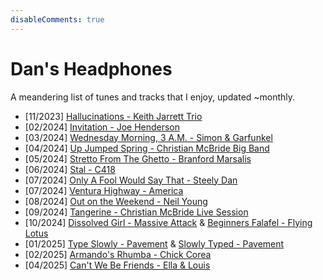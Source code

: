 ```yaml
---
disableComments: true
---
```


<h1>Dan's Headphones</h1>

A meandering list of tunes and tracks that I enjoy, updated ~monthly.

- [11/2023] <a href="https://www.youtube.com/watch?v=G2RFKpPZcow">Hallucinations - Keith Jarrett Trio</a>
- [02/2024] <a href="https://www.youtube.com/watch?v=svoGEnDX95c">Invitation - Joe Henderson</a> 
- [03/2024] <a href="https://www.youtube.com/watch?v=K63CD2pwjD0">Wednesday Morning, 3 A.M. - Simon & Garfunkel</a>
- [04/2024] <a href="https://www.youtube.com/watch?v=8NjUxjsnKgo">Up Jumped Spring - Christian McBride Big Band</a> 
- [05/2024] <a href="https://www.youtube.com/watch?v=EwS0ccjya_I">Stretto From The Ghetto - Branford Marsalis</a> 
- [06/2024] <a href="https://www.youtube.com/watch?v=0E5l2GHBxB8">Stal - C418</a> 
- [07/2024] <a href="https://www.youtube.com/watch?v=Hvz0TOm0zgI">Only A Fool Would Say That - Steely Dan</a> 
- [07/2024] <a href="https://www.youtube.com/watch?v=tnV7dTXlXxs">Ventura Highway - America</a> 
- [08/2024] <a href="https://www.youtube.com/watch?v=t4ywIPrewpg">Out on the Weekend - Neil Young</a>
- [09/2024] <a href="https://www.youtube.com/watch?v=7ci7oJIkP2Q">Tangerine - Christian McBride Live Session</a>
- [10/2024] <a href="https://www.youtube.com/watch?v=ABQjT6gDKu0">Dissolved Girl - Massive Attack</a> & <a href="https://www.youtube.com/watch?v=fS7XPtFTvb8">Beginners Falafel - Flying Lotus</a>
- [01/2025] <a href="https://www.youtube.com/watch?v=WMDWPH4oKwo">Type Slowly - Pavement</a> & <a href="https://www.youtube.com/watch?v=K14qg9E9SoE">Slowly Typed - Pavement</a>
- [02/2025] <a href="https://www.youtube.com/watch?v=9KE_I6d5m9E">Armando's Rhumba - Chick Corea</a>
- [04/2025] <a href="https://www.youtube.com/watch?v=wiLIV3H0q-Y">Can't We Be Friends - Ella & Louis</a>